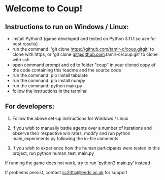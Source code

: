 # Welcome to Coup!

## Instructions to run on Windows / Linux:
- install Python3 (game developed and tested on Python 3.11.1 so use for best results)
- run the command: 'git clone https://github.com/tamir-c/coup.gitgit' to clone with https, or 'git clone git@github.com:tamir-c/coup.git' to clone with ssh
- open command prompt and cd to folder "coup" in your cloned copy of the code containing this readme and the source code
- run the command: pip install tabulate
- run the command: pip install numpy
- run the command: python main.py
- follow the instructions in the terminal

## For developers:

1. Follow the above set-up instructions for Windows / Linux

2. If you wish to manually battle agents over a number of iterations and observe their respective win rates, modify and run python main_experiments.py following the in-file comments

3. If you wish to experience how the human participants were tested in this project, run python human_test_main.py

If running the game does not work, try to run 'python3 main.py' instead

If problems persist, contact sc20tc@leeds.ac.uk for support